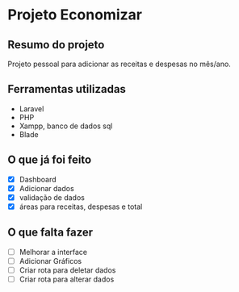 # Projeto Economizar

## Resumo do projeto

<p> Projeto pessoal para adicionar as receitas e despesas no mês/ano.</p>

## Ferramentas utilizadas

- Laravel
- PHP
- Xampp, banco de dados sql
- Blade

## O que já foi feito
- [x] Dashboard
- [x] Adicionar dados
- [x] validação de dados 
- [x] áreas para receitas, despesas e total

## O que falta fazer
- [ ] Melhorar a interface
- [ ] Adicionar Gráficos
- [ ] Criar rota para deletar dados
- [ ] Criar rota para alterar dados
